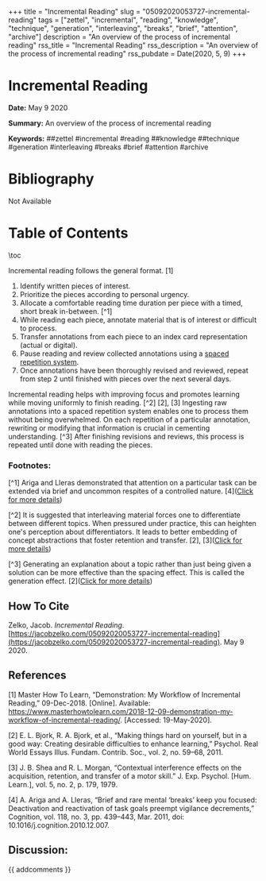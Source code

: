 +++
title = "Incremental Reading"
slug = "05092020053727-incremental-reading"
tags = ["zettel", "incremental", "reading", "knowledge", "technique", "generation", "interleaving", "breaks", "brief", "attention", "archive"]
description = "An overview of the process of incremental reading"
rss_title = "Incremental Reading"
rss_description = "An overview of the process of incremental reading"
rss_pubdate = Date(2020, 5, 9)
+++



Incremental Reading
=========

**Date:** May 9 2020

**Summary:** An overview of the process of incremental reading

**Keywords:** ##zettel #incremental #reading ##knowledge ##technique #generation #interleaving #breaks #brief #attention #archive

Bibliography
==========

Not Available

Table of Contents
=========

\toc

Incremental reading follows the general format. [1]

1. Identify written pieces of interest.
2. Prioritize the pieces according to personal urgency.
3. Allocate a comfortable reading time duration per piece with a timed, short break in-between. [^1]
4. While reading each piece, annotate material that is of interest or difficult to process.
5. Transfer annotations from each piece to an index card representation (actual or digital).
6. Pause reading and review collected annotations using a [spaced repetition system](/05252020183020-spaced-repetition-systems.md).
7. Once annotations have been thoroughly revised and reviewed, repeat from step 2 until finished with pieces over the next several days.

Incremental reading helps with improving focus and promotes learning while moving uniformly to finish reading. [^2] [2], [3] Ingesting raw annotations into a spaced repetition system enables one to process them without being overwhelmed. On each repetition of a particular annotation, rewriting or modifying that information is crucial in cementing understanding. [^3] After finishing revisions and reviews, this process is repeated until done with reading the pieces.

### **Footnotes:**

[^1] Ariga and Lleras demonstrated that attention on a particular task can be extended via brief and uncommon respites of a controlled nature. [4]([Click for more details](/06052020031214-brief-breaks.md))

[^2] It is suggested that interleaving material forces one to differentiate between different topics. When pressured under practice, this can heighten one's perception about differentiators. It leads to better embedding of concept abstractions that foster retention and transfer. [2], [3]([Click for more details](/05252020211350-hard-on-self.md))

[^3] Generating an explanation about a topic rather than just being given a solution can be more effective than the spacing effect. This is called the generation effect. [2]([Click for more details](/05252020211350-hard-on-self.md))
## How To Cite

 Zelko, Jacob. _Incremental Reading_. [https://jacobzelko.com/05092020053727-incremental-reading](https://jacobzelko.com/05092020053727-incremental-reading). May 9 2020.
## References

[1] Master How To Learn, “Demonstration: My Workflow of Incremental Reading,” 09-Dec-2018. [Online]. Available: https://www.masterhowtolearn.com/2018-12-09-demonstration-my-workflow-of-incremental-reading/. [Accessed: 19-May-2020].

[2] E. L. Bjork, R. A. Bjork, et al., “Making things hard on yourself, but in a good way: Creating desirable difficulties to enhance learning,” Psychol. Real World Essays Illus. Fundam. Contrib. Soc., vol. 2, no. 59–68, 2011.

[3] J. B. Shea and R. L. Morgan, “Contextual interference effects on the acquisition, retention, and transfer of a motor skill.” J. Exp. Psychol. [Hum. Learn.], vol. 5, no. 2, p. 179, 1979.

[4] A. Ariga and A. Lleras, “Brief and rare mental ‘breaks’ keep you focused: Deactivation and reactivation of task goals preempt vigilance decrements,” Cognition, vol. 118, no. 3, pp. 439–443, Mar. 2011, doi: 10.1016/j.cognition.2010.12.007.
## Discussion: 

{{ addcomments }}
